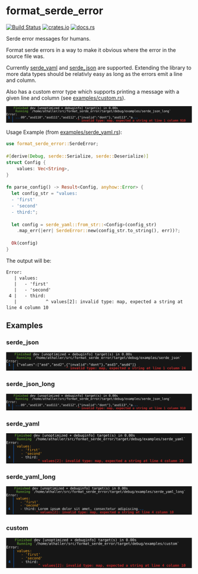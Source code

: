 # format_serde_error

[![Build Status](https://github.com/AlexanderThaller/format_serde_error/workflows/Rust/badge.svg?branch=main)](https://github.com/AlexanderThaller/format_serde_error/actions?query=workflow%3ARusteain)
[![crates.io](https://img.shields.io/crates/v/format_serde_error.svg)](https://crates.io/crates/format_serde_error)
[![docs.rs](https://docs.rs/format_serde_error/badge.svg)](https://docs.rs/format_serde_error)

Serde error messages for humans.

Format serde errors in a way to make it obvious where the error in the source file was.

Currently [serde_yaml](https://github.com/serde-rs/json) and
[serde_json](https://github.com/dtolnay/serde-yaml) are supported. Extending the
library to more data types should be relativly easy as long as the errors
emit a line and column.

Also has a custom error type which supports printing a message with a given
line and column (see [examples/custom.rs](examples/custom.rs)).

!["example serde_json_long output"](resources/example_output/serde_json_long.png)

Usage Example (from [examples/serde_yaml.rs](examples/serde_yaml.rs)):

```rust
use format_serde_error::SerdeError;

#[derive(Debug, serde::Serialize, serde::Deserialize)]
struct Config {
    values: Vec<String>,
}

fn parse_config() -> Result<Config, anyhow::Error> {
  let config_str = "values:
  - 'first'
  - 'second'
  - third:";

  let config = serde_yaml::from_str::<Config>(config_str)
    .map_err(|err| SerdeError::new(config_str.to_string(), err))?;

  Ok(config)
}
```

The output will be:

```
Error:
   | values:
   |   - 'first'
   |   - 'second'
 4 |   - third:
   |           ^ values[2]: invalid type: map, expected a string at line 4 column 10
```

## Examples

### serde_json
!["example serde_json output"](resources/example_output/serde_json.png)

### serde_json_long
!["example serde_json_long output"](resources/example_output/serde_json_long.png)

### serde_yaml
!["example serde_yaml output"](resources/example_output/serde_yaml.png)

### serde_yaml_long
!["example serde_yaml_long output"](resources/example_output/serde_yaml_long.png)

### custom
!["example custom output"](resources/example_output/custom.png)
